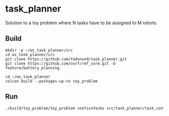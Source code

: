 # task_planner
Solution to a toy problem where N tasks have to be assigned to M robots.

## Build
```
mkdir -p ~/ws_task_planner/src
cd ws_task_planner/src
git clone https://github.com/Yadunund/task_planner.git
git clone https://github.com/osrf/rmf_core.git -b feature/battery_planning

cd ~/ws_task_planner
colcon build --packages-up-to toy_problem
```

## Run
```bash
./build/toy_problem/toy_problem vnofisnfovbs src/task_planner/task_config.yaml
```
